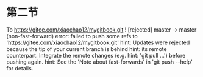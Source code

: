 # 第二节

To https://gitee.com/xiaochao12/mygitbook.git
 ! [rejected]        master -> master (non-fast-forward)
error: failed to push some refs to 'https://gitee.com/xiaochao12/mygitbook.git'
hint: Updates were rejected because the tip of your current branch is behind
hint: its remote counterpart. Integrate the remote changes (e.g.
hint: 'git pull ...') before pushing again.
hint: See the 'Note about fast-forwards' in 'git push --help' for details.